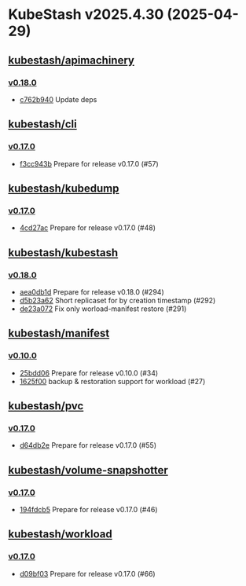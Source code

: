 # KubeStash v2025.4.30 (2025-04-29)


## [kubestash/apimachinery](https://github.com/kubestash/apimachinery)

### [v0.18.0](https://github.com/kubestash/apimachinery/releases/tag/v0.18.0)

- [c762b940](https://github.com/kubestash/apimachinery/commit/c762b940) Update deps



## [kubestash/cli](https://github.com/kubestash/cli)

### [v0.17.0](https://github.com/kubestash/cli/releases/tag/v0.17.0)

- [f3cc943b](https://github.com/kubestash/cli/commit/f3cc943b) Prepare for release v0.17.0 (#57)



## [kubestash/kubedump](https://github.com/kubestash/kubedump)

### [v0.17.0](https://github.com/kubestash/kubedump/releases/tag/v0.17.0)

- [4cd27ac](https://github.com/kubestash/kubedump/commit/4cd27ac) Prepare for release v0.17.0 (#48)



## [kubestash/kubestash](https://github.com/kubestash/kubestash)

### [v0.18.0](https://github.com/kubestash/kubestash/releases/tag/v0.18.0)

- [aea0db1d](https://github.com/kubestash/kubestash/commit/aea0db1d) Prepare for release v0.18.0 (#294)
- [d5b23a62](https://github.com/kubestash/kubestash/commit/d5b23a62) Short replicaset for by creation timestamp (#292)
- [de23a072](https://github.com/kubestash/kubestash/commit/de23a072) Fix only worload-manifest restore (#291)



## [kubestash/manifest](https://github.com/kubestash/manifest)

### [v0.10.0](https://github.com/kubestash/manifest/releases/tag/v0.10.0)

- [25bdd06](https://github.com/kubestash/manifest/commit/25bdd06) Prepare for release v0.10.0 (#34)
- [1625f00](https://github.com/kubestash/manifest/commit/1625f00) backup & restoration support for workload (#27)



## [kubestash/pvc](https://github.com/kubestash/pvc)

### [v0.17.0](https://github.com/kubestash/pvc/releases/tag/v0.17.0)

- [d64db2e](https://github.com/kubestash/pvc/commit/d64db2e) Prepare for release v0.17.0 (#55)



## [kubestash/volume-snapshotter](https://github.com/kubestash/volume-snapshotter)

### [v0.17.0](https://github.com/kubestash/volume-snapshotter/releases/tag/v0.17.0)

- [194fdcb5](https://github.com/kubestash/volume-snapshotter/commit/194fdcb5) Prepare for release v0.17.0 (#46)



## [kubestash/workload](https://github.com/kubestash/workload)

### [v0.17.0](https://github.com/kubestash/workload/releases/tag/v0.17.0)

- [d09bf03](https://github.com/kubestash/workload/commit/d09bf03) Prepare for release v0.17.0 (#66)



